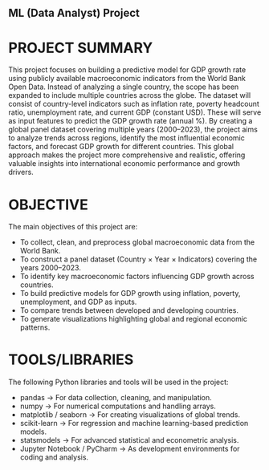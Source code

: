 ## ML (Data Analyst) Project

# PROJECT SUMMARY
This project focuses on building a predictive model for GDP growth rate using publicly available macroeconomic indicators from the World Bank Open Data. Instead of analyzing a single country, the scope has been expanded to include multiple countries across the globe. The dataset will consist of country-level indicators such as inflation rate, poverty headcount ratio, unemployment rate, and current GDP (constant USD). These will serve as input features to predict the GDP growth rate (annual %). By creating a global panel dataset covering multiple years (2000–2023), the project aims to analyze trends across regions, identify the most influential economic factors, and forecast GDP growth for different countries. This global approach makes the project more comprehensive and realistic, offering valuable insights into international economic performance and growth drivers.

# OBJECTIVE
The main objectives of this project are:
- To collect, clean, and preprocess global macroeconomic data from the World Bank.
- To construct a panel dataset (Country × Year × Indicators) covering the years 2000–2023.
- To identify key macroeconomic factors influencing GDP growth across countries.
- To build predictive models for GDP growth using inflation, poverty, unemployment, and GDP as inputs.
- To compare trends between developed and developing countries.
- To generate visualizations highlighting global and regional economic patterns.

# TOOLS/LIBRARIES
The following Python libraries and tools will be used in the project:
- pandas → For data collection, cleaning, and manipulation.
- numpy → For numerical computations and handling arrays.
- matplotlib / seaborn → For creating visualizations of global trends.
- scikit-learn → For regression and machine learning-based prediction models.
- statsmodels → For advanced statistical and econometric analysis.
- Jupyter Notebook / PyCharm → As development environments for coding and analysis.

